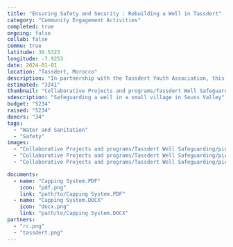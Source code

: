 ```yaml
---
title: "Ensuring Safety and Security : Rebuilding a Well in Tassdert"
category: "Community Engagement Activities"
completed: true
ongoing: false
collab: false
commu: true
latitude: 30.5323
longitude: -7.9253
date: 2024-01-01
location: "Tassdert, Morocco"
description: "In partnership with the Tassdert Youth Association, this project focuses on safeguarding a well in a small village in Souss Valley, Morocco, that has become a public danger to residents. The initiative involves rebuilding and replacing the well door with a new, secure one to ensure safety and prevent accidents. This project addresses urgent safety concerns and helps protect the community from potential hazards associated with the well. By enhancing the well’s security, we aim to improve overall safety and contribute to the well-being of the village's residents."
estimated: "3241"
thumbnail: "Collaborative Projects and programs/Tassdert Well Safeguarding/pic1.png"
sdescription: "Safeguarding a well in a small village in Souss Valley"
budget: "5234"
raised: "5234"
donors: "34"
tags:
  - "Water and Sanitation"
  - "Safety"
images:
  - "Collaborative Projects and programs/Tassdert Well Safeguarding/pic1.png"
  - "Collaborative Projects and programs/Tassdert Well Safeguarding/pic2.png"
  - "Collaborative Projects and programs/Tassdert Well Safeguarding/pic3.png"

documents:
  - name: "Capping System.PDF"
    icon: "pdf.png"
    link: "path/to/Capping System.PDF"
  - name: "Capping System.DOCX"
    icon: "docx.png"
    link: "path/to/Capping System.DOCX"
partners:
  - "rc.png"
  - "tassdert.png"
---
```

